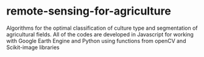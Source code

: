 # remote-sensing-for-agriculture
Algorithms for the optimal classification of culture type and segmentation of agricultural fields. All of the codes are developed in Javascript for working with Google Earth Engine and Python using functions from openCV and Scikit-image libraries
